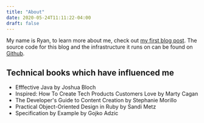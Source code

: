```yaml
---
title: "About"
date: 2020-05-24T11:11:22-04:00
draft: false
---
```


My name is Ryan, to learn more about me, check out [my first blog post](../post/hello_world/). The source code for this blog and the infrastructure it runs on can be found on [Github](https://github.com/ryandens/blog).

## Technical books which have influenced me
- Efffective Java by Joshua Bloch
- Inspired: How To Create Tech Products Customers Love by Marty Cagan
- The Developer's Guide to Content Creation by Stephanie Morillo
- Practical Object-Oriented Design in Ruby by Sandi Metz
- Specification by Example by Gojko Adzic
